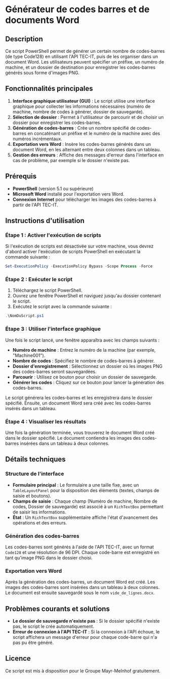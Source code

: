 # Générateur de codes barres et de documents Word

## Description
Ce script PowerShell permet de générer un certain nombre de codes-barres (de type Code128) en utilisant l'API TEC-IT, puis de les organiser dans un document Word. Les utilisateurs peuvent spécifier un préfixe, un numéro de machine, et un dossier de destination pour enregistrer les codes-barres générés sous forme d'images PNG.

## Fonctionnalités principales
1. **Interface graphique utilisateur (GUI)** : Le script utilise une interface graphique pour collecter les informations nécessaires (numéro de machine, nombre de codes à générer, dossier de sauvegarde).
2. **Sélection de dossier** : Permet à l'utilisateur de parcourir et de choisir un dossier pour enregistrer les codes-barres.
3. **Génération de codes-barres** : Crée un nombre spécifié de codes-barres en concaténant un préfixe et le numéro de la machine avec des numéros incrémentaux.
4. **Exportation vers Word** : Insère les codes-barres générés dans un document Word, en les alternant entre deux colonnes dans un tableau.
5. **Gestion des erreurs** : Affiche des messages d'erreur dans l'interface en cas de problème, par exemple si le dossier n'existe pas.

## Prérequis
- **PowerShell** (version 5.1 ou supérieure)
- **Microsoft Word** installé pour l'exportation vers Word.
- **Connexion Internet** pour télécharger les images des codes-barres à partir de l'API TEC-IT.

## Instructions d'utilisation

### Étape 1 : Activer l'exécution de scripts
Si l'exécution de scripts est désactivée sur votre machine, vous devrez d'abord activer l'exécution de scripts PowerShell en exécutant la commande suivante :

```powershell
Set-ExecutionPolicy -ExecutionPolicy Bypass -Scope Process -Force
```

### Étape 2 : Exécuter le script
1. Téléchargez le script PowerShell.
2. Ouvrez une fenêtre PowerShell et naviguez jusqu'au dossier contenant le script.
3. Exécutez le script avec la commande suivante :

```powershell
.\NomDuScript.ps1
```

### Étape 3 : Utiliser l'interface graphique
Une fois le script lancé, une fenêtre apparaîtra avec les champs suivants :
- **Numéro de machine** : Entrez le numéro de la machine (par exemple, "Machine001").
- **Nombre de codes** : Spécifiez le nombre de codes-barres à générer.
- **Dossier d'enregistrement** : Sélectionnez un dossier où les images PNG des codes-barres seront sauvegardées.
- **Parcourir** : Utilisez ce bouton pour choisir un dossier de sauvegarde.
- **Générer les codes** : Cliquez sur ce bouton pour lancer la génération des codes-barres.

Le script générera les codes-barres et les enregistrera dans le dossier spécifié. Ensuite, un document Word sera créé avec les codes-barres insérés dans un tableau.

### Étape 4 : Visualiser les résultats
Une fois la génération terminée, vous trouverez le document Word créé dans le dossier spécifié. Le document contiendra les images des codes-barres insérées dans un tableau à deux colonnes.

## Détails techniques

### Structure de l'interface
- **Formulaire principal** : Le formulaire a une taille fixe, avec un `TableLayoutPanel` pour la disposition des éléments (textes, champs de saisie et boutons).
- **Champs de saisie** : Chaque champ (Numéro de machine, Nombre de codes, Dossier de sauvegarde) est associé à un `RichTextBox` permettant de saisir les informations.
- **État** : Un `RichTextBox` supplémentaire affiche l'état d'avancement des opérations et des erreurs.
  
### Génération des codes-barres
Les codes-barres sont générés à l'aide de l'API TEC-IT, avec un format `Code128` et une résolution de 96 DPI. Chaque code-barre est enregistré en tant qu'image PNG dans le dossier choisi.

### Exportation vers Word
Après la génération des codes-barres, un document Word est créé. Les images des codes-barres sont insérées dans un tableau à deux colonnes. Le document est ensuite sauvegardé sous le nom `vide_de_lignes.docx`.

## Problèmes courants et solutions

- **Le dossier de sauvegarde n'existe pas** : Si le dossier spécifié n'existe pas, le script le crée automatiquement.
- **Erreur de connexion à l'API TEC-IT** : Si la connexion à l'API échoue, le script affichera un message d'erreur pour chaque code-barre qui n'a pas pu être généré.


## Licence
Ce script est mis à disposition pour le Groupe Mayr-Melnhof gratuitement.
